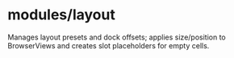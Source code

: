 # modules/layout

Manages layout presets and dock offsets; applies size/position to BrowserViews and creates slot placeholders for empty cells.
